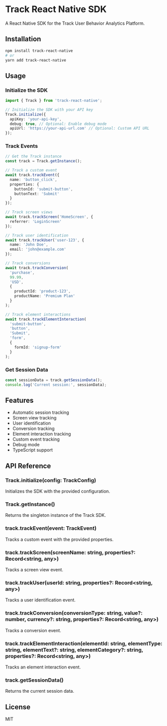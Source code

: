 # Track React Native SDK

A React Native SDK for the Track User Behavior Analytics Platform.

## Installation

```bash
npm install track-react-native
# or
yarn add track-react-native
```

## Usage

### Initialize the SDK

```typescript
import { Track } from 'track-react-native';

// Initialize the SDK with your API key
Track.initialize({
  apiKey: 'your-api-key',
  debug: true, // Optional: Enable debug mode
  apiUrl: 'https://your-api-url.com' // Optional: Custom API URL
});
```

### Track Events

```typescript
// Get the Track instance
const track = Track.getInstance();

// Track a custom event
await track.trackEvent({
  name: 'button_click',
  properties: {
    buttonId: 'submit-button',
    buttonText: 'Submit'
  }
});

// Track screen views
await track.trackScreen('HomeScreen', {
  referrer: 'LoginScreen'
});

// Track user identification
await track.trackUser('user-123', {
  name: 'John Doe',
  email: 'john@example.com'
});

// Track conversions
await track.trackConversion(
  'purchase',
  99.99,
  'USD',
  {
    productId: 'product-123',
    productName: 'Premium Plan'
  }
);

// Track element interactions
await track.trackElementInteraction(
  'submit-button',
  'button',
  'Submit',
  'form',
  {
    formId: 'signup-form'
  }
);
```

### Get Session Data

```typescript
const sessionData = track.getSessionData();
console.log('Current session:', sessionData);
```

## Features

- Automatic session tracking
- Screen view tracking
- User identification
- Conversion tracking
- Element interaction tracking
- Custom event tracking
- Debug mode
- TypeScript support

## API Reference

### Track.initialize(config: TrackConfig)

Initializes the SDK with the provided configuration.

### Track.getInstance()

Returns the singleton instance of the Track SDK.

### track.trackEvent(event: TrackEvent)

Tracks a custom event with the provided properties.

### track.trackScreen(screenName: string, properties?: Record<string, any>)

Tracks a screen view event.

### track.trackUser(userId: string, properties?: Record<string, any>)

Tracks a user identification event.

### track.trackConversion(conversionType: string, value?: number, currency?: string, properties?: Record<string, any>)

Tracks a conversion event.

### track.trackElementInteraction(elementId: string, elementType: string, elementText?: string, elementCategory?: string, properties?: Record<string, any>)

Tracks an element interaction event.

### track.getSessionData()

Returns the current session data.

## License

MIT 